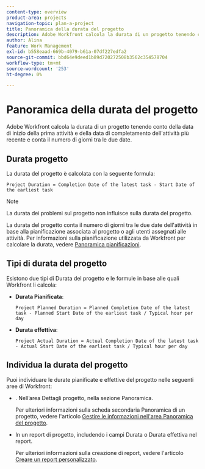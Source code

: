 ```yaml
---
content-type: overview
product-area: projects
navigation-topic: plan-a-project
title: Panoramica della durata del progetto
description: Adobe Workfront calcola la durata di un progetto tenendo conto della data di inizio della prima attività e della data di completamento dell'attività più recente e conta il numero di giorni tra le due date.
author: Alina
feature: Work Management
exl-id: b558eaad-669b-4079-b61a-07df227edfa2
source-git-commit: bbd64e9deed1b89d720272508b3562c354578704
workflow-type: tm+mt
source-wordcount: '253'
ht-degree: 0%

---
```


# Panoramica della durata del progetto

Adobe Workfront calcola la durata di un progetto tenendo conto della data di inizio della prima attività e della data di completamento dell&#39;attività più recente e conta il numero di giorni tra le due date.

## Durata progetto

La durata del progetto è calcolata con la seguente formula:

```
Project Duration = Completion Date of the latest task - Start Date of the earliest task
```

>[!NOTE]
>
>La durata dei problemi sul progetto non influisce sulla durata del progetto.

La durata del progetto conta il numero di giorni tra le due date dell&#39;attività in base alla pianificazione associata al progetto o agli utenti assegnati alle attività. Per informazioni sulla pianificazione utilizzata da Workfront per calcolare la durata, vedere [Panoramica pianificazioni](../../../administration-and-setup/set-up-workfront/configure-timesheets-schedules/schedules-overview.md).

## Tipi di durata del progetto

Esistono due tipi di Durata del progetto e le formule in base alle quali Workfront li calcola:

<!--
<p data-mc-conditions="QuicksilverOrClassic.Draft mode">(NOTE: Check these formulas? Should they be divided by the hours per day?!) </p>
-->

* **Durata Pianificata**: 

  ```
  Project Planned Duration = Planned Completion Date of the latest task - Planned Start Date of the earliest task / Typical hour per day
  ```

* **Durata effettiva**: 

  ```
  Project Actual Duration = Actual Completion Date of the latest task - Actual Start Date of the earliest task / Typical hour per day
  ```

## Individua la durata del progetto

Puoi individuare le durate pianificate e effettive del progetto nelle seguenti aree di Workfront:

* . Nell’area Dettagli progetto, nella sezione Panoramica.

  Per ulteriori informazioni sulla scheda secondaria Panoramica di un progetto, vedere l&#39;articolo [Gestire le informazioni nell&#39;area Panoramica del progetto](../../../manage-work/projects/manage-projects/understand-project-overview-area.md).

* In un report di progetto, includendo i campi Durata o Durata effettiva nel report.

  Per ulteriori informazioni sulla creazione di report, vedere l&#39;articolo [Creare un report personalizzato](../../../reports-and-dashboards/reports/creating-and-managing-reports/create-custom-report.md).
